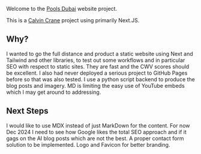 Welcome to the [Pools Dubai](https://poolsdubai.com) website project.

This is a [Calvin Crane](https://calvincrane.com) project using primarily Next.JS.

## Why?

I wanted to go the full distance and product a static website using Next and Tailwind and other libraries, to test out some workflows and in particular SEO with respect to static sites. They are fast and the CWV scores should be excellent.
I also had never deployed a serious project to GitHub Pages before so that was also tested.
I use a python script backend to produce the blog posts and imagery. MD is limiting the easy use of YouTube embeds which I may get around to addressing.

## Next Steps

I would like to use MDX instead of just MarkDown for the content. For now Dec 2024 I need to see how Google likes the total SEO approach and if it gags on the AI blog posts which are not the best.
A proper contact form solution to be implemented.
Logo and Favicon for better branding.
